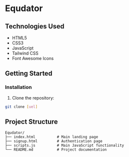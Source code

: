 # Equdator

## Technologies Used

- HTML5
- CSS3
- JavaScript
- Tailwind CSS
- Font Awesome Icons

## Getting Started

### Installation

1. Clone the repository:
```bash
git clone [uel]
```

## Project Structure

```
Equdator/
├── index.html          # Main landing page
├── signup.html         # Authentication page
├── scripts.js          # Main JavaScript functionality
└── README.md           # Project documentation
```
